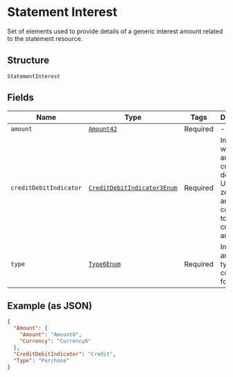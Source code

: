 
# Statement Interest

Set of elements used to provide details of a generic interest amount related to the statement resource.

## Structure

`StatementInterest`

## Fields

| Name | Type | Tags | Description |
|  --- | --- | --- | --- |
| `amount` | [`Amount42`](../../doc/models/amount-42.md) | Required | - |
| `creditDebitIndicator` | [`CreditDebitIndicator3Enum`](../../doc/models/credit-debit-indicator-3-enum.md) | Required | Indicates whether the amount is a credit or a debit. Usage: A zero amount is considered to be a credit amount. |
| `type` | [`Type6Enum`](../../doc/models/type-6-enum.md) | Required | Interest amount type, in a coded form. |

## Example (as JSON)

```json
{
  "Amount": {
    "Amount": "Amount0",
    "Currency": "Currency6"
  },
  "CreditDebitIndicator": "Credit",
  "Type": "Purchase"
}
```

